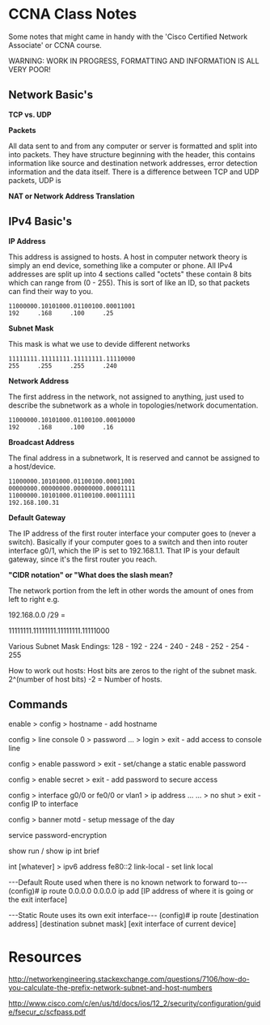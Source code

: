 # CCNA Class Notes
Some notes that might came in handy with the 'Cisco Certified Network Associate' or CCNA course.

WARNING: WORK IN PROGRESS, FORMATTING AND INFORMATION IS ALL VERY POOR!

## Network Basic's
**TCP vs. UDP**

**Packets**

All data sent to and from any computer or server is formatted and split into into packets. They have structure beginning with the header, this contains information like source and destination network addresses, error detection information and the data itself. There is a difference between TCP and UDP packets, UDP is 

**NAT or Network Address Translation**



## IPv4 Basic's
**IP Address**

This address is assigned to hosts. A host in computer network theory is simply an end device, something like a computer or phone. All IPv4 addresses are split up into 4 sections called "octets" these contain 8 bits which can range from (0 - 255). This is sort of like an ID, so that packets can find their way to you.

```
11000000.10101000.01100100.00011001
192     .168     .100     .25
```

**Subnet Mask**

This mask is what we use to devide different networks
```
11111111.11111111.11111111.11110000
255     .255     .255     .240
```

**Network Address**

The first address in the network, not assigned to anything, just used to describe the subnetwork as a whole in topologies/network documentation.
```
11000000.10101000.01100100.00010000
192     .168     .100     .16
```

**Broadcast Address**

The final address in a subnetwork, It is reserved and cannot be assigned to a host/device.
```
11000000.10101000.01100100.00011001
00000000.00000000.00000000.00001111
11000000.10101000.01100100.00011111
192.168.100.31
```

**Default Gateway**

The IP address of the first router interface your computer goes to (never a switch). Basically if your computer goes to a switch and then into router interface g0/1, which the IP is set to 192.168.1.1. That IP is your default gateway, since it's the first router you reach.

**"CIDR notation" or "What does the slash mean?**

The network portion from the left in other words the amount of ones from left to right e.g.

192.168.0.0 /29 =

11111111.11111111.11111111.11111000

Various Subnet Mask Endings:
128 - 192 - 224 - 240 - 248 - 252 - 254 - 255

How to work out hosts:
Host bits are zeros to the right of the subnet mask.
2^(number of host bits) -2 = Number of hosts.

## Commands
enable > config > hostname  -  add hostname

config > line console 0 > password ... > login > exit  -  add access to console line

config > enable password > exit  -  set/change a static enable password

config > enable secret > exit - add password to secure access

config > interface g0/0 or fe0/0 or vlan1 > ip address ... ... > no shut > exit  -  config IP to interface

config > banner motd  -  setup message of the day

service password-encryption

show run  /  show ip int brief

int [whatever] > ipv6 address fe80::2 link-local  -  set link local



---Default Route used when there is no known network to forward to---
(config)# ip route 0.0.0.0 0.0.0.0 ip add [IP address of where it is going or the exit interface]


---Static Route uses its own exit interface---
(config)# ip route [destination address] [destination subnet mask] [exit interface of current device]

# Resources
http://networkengineering.stackexchange.com/questions/7106/how-do-you-calculate-the-prefix-network-subnet-and-host-numbers

http://www.cisco.com/c/en/us/td/docs/ios/12_2/security/configuration/guide/fsecur_c/scfpass.pdf
